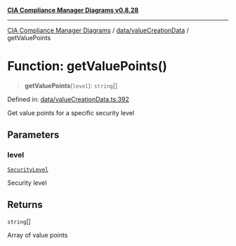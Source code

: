 [**CIA Compliance Manager Diagrams v0.8.28**](../../../README.md)

***

[CIA Compliance Manager Diagrams](../../../modules.md) / [data/valueCreationData](../README.md) / getValuePoints

# Function: getValuePoints()

> **getValuePoints**(`level`): `string`[]

Defined in: [data/valueCreationData.ts:392](https://github.com/Hack23/cia-compliance-manager/blob/7619f76b35999bc4eb3f6ff6c1e77c13be78f250/src/data/valueCreationData.ts#L392)

Get value points for a specific security level

## Parameters

### level

[`SecurityLevel`](../../../types/cia/type-aliases/SecurityLevel.md)

Security level

## Returns

`string`[]

Array of value points
